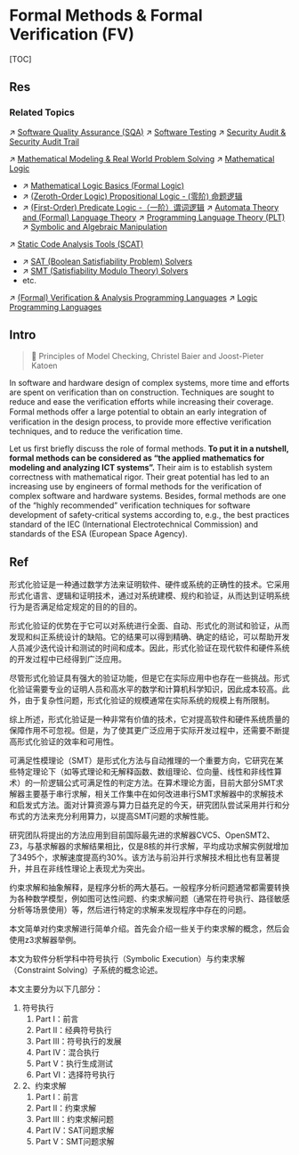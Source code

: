 # Formal Methods & Formal Verification (FV)

[TOC]



## Res
### Related Topics
↗ [Software Quality Assurance (SQA)](../../../../../../Software%20Engineering/🎭%20Software%20Quality%20Assurance%20(SQA)/Software%20Quality%20Assurance%20(SQA).md)
↗ [Software Testing](../../../../../../Software%20Engineering/🎭%20Software%20Quality%20Assurance%20(SQA)/🧪%20Software%20Testing/Software%20Testing.md)
↗ [Security Audit & Security Audit Trail](../../../../../⛈️%20Risk%20Management/🐺%20Risk%20Countermeasures%20&%20Security%20Control/Security%20Audit%20&%20Security%20Audit%20Trail/Security%20Audit%20&%20Security%20Audit%20Trail.md)

↗ [Mathematical Modeling & Real World Problem Solving](../../../../../../🧮%20Mathematics/Mathematical%20Modeling%20&%20Real%20World%20Problem%20Solving.md)
↗ [Mathematical Logic](../../../../../../🧮%20Mathematics/🤼‍♀️%20Mathematical%20Logic/Mathematical%20Logic.md)
- ↗ [Mathematical Logic Basics (Formal Logic)](../../../../../../🧮%20Mathematics/🤼‍♀️%20Mathematical%20Logic/📍%20Mathematical%20Logic%20Basics%20(Formal%20Logic)/Mathematical%20Logic%20Basics%20(Formal%20Logic).md)
- ↗ [(Zeroth-Order Logic) Propositional Logic - (零阶) 命题逻辑](../../../../../../🧮%20Mathematics/🤼‍♀️%20Mathematical%20Logic/📍%20Mathematical%20Logic%20Basics%20(Formal%20Logic)/Classical%20Logic%20(Standard%20Logic)/(Zeroth-Order%20Logic)%20Propositional%20Logic%20-%20(零阶)%20命题逻辑.md)
- ↗ [(First-Order) Predicate Logic -（一阶）谓词逻辑](../../../../../../🧮%20Mathematics/🤼‍♀️%20Mathematical%20Logic/📍%20Mathematical%20Logic%20Basics%20(Formal%20Logic)/Classical%20Logic%20(Standard%20Logic)/(First-Order)%20Predicate%20Logic%20-（一阶）谓词逻辑.md)
↗ [Automata Theory and (Formal) Language Theory](../../../../../../🧮%20Mathematics/🤼‍♀️%20Mathematical%20Logic/😶‍🌫️%20Theory%20of%20Computation/🍏%20Automata%20Theory%20and%20(Formal)%20Language%20Theory/Automata%20Theory%20and%20(Formal)%20Language%20Theory.md)
↗ [Programming Language Theory (PLT)](../../../../../../🔑%20CS%20Core/👩‍💻%20Computer%20Languages%20&%20Programming%20Methodology/🐢%20Programming%20Language%20Theory%20(PLT)/Programming%20Language%20Theory%20(PLT).md)
↗ [Symbolic and Algebraic Manipulation](../../../../../../🧠%20Computing%20Methodologies/Symbolic%20and%20Algebraic%20Manipulation/Symbolic%20and%20Algebraic%20Manipulation.md)

↗ [Static Code Analysis Tools (SCAT)](../../../../../☠️%20Kill%20Chain%20&%20Security%20Tool%20Box/🔞%20Software%20Analysis%20Tools/⛰️%20Static%20Code%20Analysis%20Tools%20(SCAT)/Static%20Code%20Analysis%20Tools%20(SCAT).md)
- ↗ [SAT (Boolean Satisfiability Problem) Solvers](../../../../../☠️%20Kill%20Chain%20&%20Security%20Tool%20Box/🔞%20Software%20Analysis%20Tools/⛰️%20Static%20Code%20Analysis%20Tools%20(SCAT)/♊️%20Symbolic%20Execution%20&%20Constrain%20Solvers/SAT%20(Boolean%20Satisfiability%20Problem)%20Solvers/SAT%20(Boolean%20Satisfiability%20Problem)%20Solvers.md)
- ↗ [SMT (Satisfiability Modulo Theory) Solvers](../../../../../☠️%20Kill%20Chain%20&%20Security%20Tool%20Box/🔞%20Software%20Analysis%20Tools/⛰️%20Static%20Code%20Analysis%20Tools%20(SCAT)/♊️%20Symbolic%20Execution%20&%20Constrain%20Solvers/SMT%20(Satisfiability%20Modulo%20Theory)%20Solvers/SMT%20(Satisfiability%20Modulo%20Theory)%20Solvers.md)
- etc.

↗ [(Formal) Verification & Analysis Programming Languages](../../../../../../🔑%20CS%20Core/👩‍💻%20Computer%20Languages%20&%20Programming%20Methodology/Other%20Languages%20for%20Specific%20Areas/(Formal)%20Verification%20&%20Analysis%20Programming%20Languages/(Formal)%20Verification%20&%20Analysis%20Programming%20Languages.md)
↗ [Logic Programming Languages](../../../../../../🔑%20CS%20Core/👩‍💻%20Computer%20Languages%20&%20Programming%20Methodology/Other%20Languages%20for%20Specific%20Areas/Logic%20Programming%20Languages/Logic%20Programming%20Languages.md)



## Intro
> 📖 Principles of Model Checking, Christel Baier and Joost-Pieter Katoen

In software and hardware design of complex systems, more time and efforts are spent on verification than on construction. Techniques are sought to reduce and ease the verification efforts while increasing their coverage. Formal methods oﬀer a large potential to obtain an early integration of verification in the design process, to provide more effective verification techniques, and to reduce the verification time.

Let us first briefly discuss the role of formal methods. **To put it in a nutshell, formal methods can be considered as “the applied mathematics for modeling and analyzing ICT systems”.** Their aim is to establish system correctness with mathematical rigor. Their great potential has led to an increasing use by engineers of formal methods for the verification of complex software and hardware systems. Besides, formal methods are one of the “highly recommended” verification techniques for software development of safety-critical systems according to, e.g., the best practices standard of the IEC (International Electrotechnical Commission) and standards of the ESA (European Space Agency). 



## Ref
[形式化验证方法研究综述 | CSDN]: https://panpan.blog.csdn.net/article/details/133158054?fromshare=blogdetail&sharetype=blogdetail&sharerId=133158054&sharerefer=PC&sharesource=&sharefrom=from_link

形式化验证是一种通过数学方法来证明软件、硬件或系统的正确性的技术。它采用形式化语言、逻辑和证明技术，通过对系统建模、规约和验证，从而达到证明系统行为是否满足给定规定的目的的目的。

形式化验证的优势在于它可以对系统进行全面、自动、形式化的测试和验证，从而发现和纠正系统设计的缺陷。它的结果可以得到精确、确定的结论，可以帮助开发人员减少迭代设计和测试的时间和成本。因此，形式化验证在现代软件和硬件系统的开发过程中已经得到广泛应用。

尽管形式化验证具有强大的验证功能，但是它在实际应用中也存在一些挑战。形式化验证需要专业的证明人员和高水平的数学和计算机科学知识，因此成本较高。此外，由于复杂性问题，形式化验证的规模通常在实际系统的规模上有所限制。

综上所述，形式化验证是一种非常有价值的技术，它对提高软件和硬件系统质量的保障作用不可忽视。但是，为了使其更广泛应用于实际开发过程中，还需要不断提高形式化验证的效率和可用性。

[软件所在形式化方法领域多个方向取得进展]: http://www.iscas.ac.cn/xwdt2016/kyjz2016/202404/t20240417_7114585.html
可满足性模理论（SMT）是形式化方法与自动推理的一个重要方向，它研究在某些特定理论下（如等式理论和无解释函数、数组理论、位向量、线性和非线性算术）的一阶逻辑公式可满足性的判定方法。在算术理论方面，目前大部分SMT求解器主要基于串行求解，相关工作集中在如何改进串行SMT求解器中的求解技术和启发式方法。面对计算资源与算力日益充足的今天，研究团队尝试采用并行和分布式的方法来充分利用算力，以提高SMT问题的求解性能。

研究团队将提出的方法应用到目前国际最先进的求解器CVC5、OpenSMT2、Z3，与基求解器的求解结果相比，仅是8核的并行求解，平均成功求解实例就增加了3495个，求解速度提高约30%。该方法与前沿并行求解技术相比也有显著提升，并且在非线性理论上表现尤为突出。

[静态代码分析之约束求解简介 | 华为云]: https://bbs.huaweicloud.com/blogs/229334
约束求解和抽象解释，是程序分析的两大基石。一般程序分析问题通常都需要转换为各种数学模型，例如图可达性问题、约束求解问题（通常在符号执行、路径敏感分析等场景使用）等，然后进行特定的求解来发现程序中存在的问题。

本文简单对约束求解进行简单介绍。首先会介绍一些关于约束求解的概念，然后会使用z3求解器举例。

[符号执行 (Symbolic Execution) 与约束求解 (Constraint Solving) - Flowlet的文章 - 知乎]: 
https://zhuanlan.zhihu.com/p/675592367
本文为软件分析学科中符号执行（Symbolic Execution）与约束求解（Constraint Solving）子系统的概念论述。

本文主要分为以下几部分：
1. 符号执行
	1. Part I：前言
	2. Part II：经典符号执行
	3. Part III：符号执行的发展
	4. Part IV：混合执行
	5. Part V：执行生成测试
	6. Part VI：选择符号执行
2. 2、约束求解
	1. Part I：前言
	2. Part II：约束求解
	3. Part III：约束求解问题
	4. Part IV：SAT问题求解
	5. Part V：SMT问题求解
